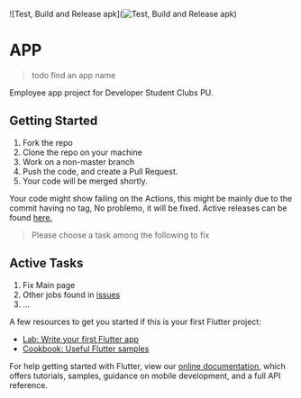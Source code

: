 ![Test, Build and Release apk](![Test, Build and Release apk](https://github.com/DSC-Flutter-PU/Project-App/workflows/Test,%20Build%20and%20Release%20apk/badge.svg?branch=master))

# APP
> todo find an app name 

Employee app project for Developer Student Clubs PU.

## Getting Started
1. Fork the repo
2. Clone the repo on your machine
3. Work on a non-master branch
4. Push the code, and create a Pull Request.
5. Your code will be merged shortly. 

Your code might show failing on the Actions, this might be mainly due to the commit having no tag,
No problemo, it will be fixed.
Active releases can be found [here.](https://github.com/DSC-Flutter-PU/Project-App/releases)


> Please choose a task among the following to fix
## Active Tasks
1. Fix Main page
2. Other jobs found in [issues](https://github.com/DSC-Flutter-PU/Project-App/issues/11)
3. ...

A few resources to get you started if this is your first Flutter project:

- [Lab: Write your first Flutter app](https://flutter.dev/docs/get-started/codelab)
- [Cookbook: Useful Flutter samples](https://flutter.dev/docs/cookbook)

For help getting started with Flutter, view our
[online documentation](https://flutter.dev/docs), which offers tutorials,
samples, guidance on mobile development, and a full API reference.
